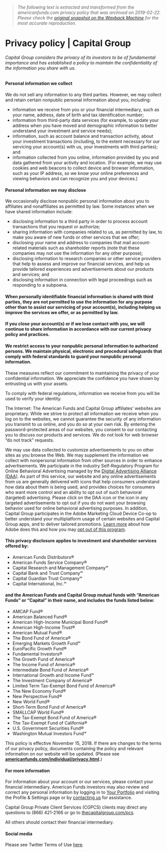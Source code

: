 > *The following text is extracted and transformed from the americanfunds.com privacy policy that was archived on 2019-02-22. Please check the [original snapshot on the Wayback Machine](https://web.archive.org/web/20190222054139id_/https%3A//www.americanfunds.com/content/sites/entry-page/privacy-policy.html) for the most accurate reproduction.*

# Privacy policy | Capital Group

###### Capital Group considers the privacy of its investors to be of fundamental importance and has established a policy to maintain the confidentiality of the information you share with us.

#### Personal information we collect

We do not sell any information to any third parties. However, we may collect and retain certain nonpublic personal information about you, including:

  * information we receive from you or your financial intermediary, such as your name, address, date of birth and tax identification number;
  * information from third-party data services (for example, to update your address when you have moved and demographic information to better understand your investment and service needs);
  * information, such as account balance and transaction activity, about your investment transactions (including, to the extent necessary for our servicing your account(s) with us, your investments with third parties); and
  * information collected from you online, information provided by you and data gathered from your activity and location. (For example, we may use cookies and web beacons to collect device and browser information, such as your IP address, so we know your online preferences and viewing behaviors and can recognize you and your devices.)



#### Personal information we may disclose

We occasionally disclose nonpublic personal information about you to affiliates and nonaffiliates as permitted by law. Some instances when we have shared information include:

  * disclosing information to a third party in order to process account transactions that you request or authorize;
  * sharing information with companies related to us, as permitted by law, to make you aware of new funds or other services that we offer;
  * disclosing your name and address to companies that mail account-related materials such as shareholder reports (note that these companies may not use the information for any other purpose);
  * disclosing information to research companies or other service providers that help to assess and improve our financial services, and help us provide tailored experiences and advertisements about our products and services; and
  * disclosing information in connection with legal proceedings such as responding to a subpoena.



#### When personally identifiable financial information is shared with third parties, they are not permitted to use the information for any purpose other than to assist our servicing of your account(s), including helping us improve the services we offer, or as permitted by law.

#### If you close your account(s) or if we lose contact with you, we will continue to share information in accordance with our current privacy policy and practices.

#### We restrict access to your nonpublic personal information to authorized persons. We maintain physical, electronic and procedural safeguards that comply with federal standards to guard your nonpublic personal information.

These measures reflect our commitment to maintaining the privacy of your confidential information. We appreciate the confidence you have shown by entrusting us with your assets.

To comply with federal regulations, information we receive from you will be used to verify your identity.

The Internet: The American Funds and Capital Group affiliates’ websites are proprietary. While we strive to protect all information we receive when you log on to the websites, we cannot guarantee the security of any information you transmit to us online, and you do so at your own risk. By entering the password-protected areas of our websites, you consent to our contacting you to discuss our products and services. We do not look for web browser “do not track” requests.

We may use data collected to customize advertisements to you on other sites as you browse the Web. We may supplement the information we collect with nonpersonal information from other sources in order to enhance advertisements. We participate in the industry Self-Regulatory Program for Online Behavioral Advertising managed by the [Digital Advertising Alliance (DAA)](http://www.aboutads.info/). As part of this service, our website and any online advertisements from us are generally delivered with icons that help consumers understand how data about them is being used, and provides choices for consumers who want more control and an ability to opt out of such behavioral (targeted) advertising. Please click on the DAA icon or the icon in any targeted advertisements to opt out if you do not want your browsing behavior used for online behavioral advertising purposes. In addition, Capital Group participates in the Adobe Marketing Cloud Device Co-op to better understand your multiplatform usage of certain websites and Capital Group apps, and to deliver tailored promotions. [Learn more](https://cross-device-privacy.adobe.com/) about how Adobe does this and how you may [opt out of this program](https://cross-device-privacy.adobe.com/).

#### This privacy disclosure applies to investment and shareholder services offered by:

  * American Funds Distributors®
  * American Funds Service Company®
  * Capital Research and Management Company℠
  * Capital Bank and Trust Company℠
  * Capital Guardian Trust Company℠
  * Capital International, Inc.℠  




#### and the American Funds and Capital Group mutual funds with “American Funds” or “Capital” in their name, and includes the funds listed below:

  * AMCAP Fund®
  * American Balanced Fund®
  * American High-Income Municipal Bond Fund®
  * American High-Income Trust®
  * American Mutual Fund®
  * The Bond Fund of America®
  * Emerging Markets Growth Fund℠
  * EuroPacific Growth Fund®
  * Fundamental Investors®
  * The Growth Fund of America®
  * The Income Fund of America®
  * Intermediate Bond Fund of America®
  * International Growth and Income Fund℠
  * The Investment Company of America®
  * Limited Term Tax-Exempt Bond Fund of America®
  * The New Economy Fund®
  * New Perspective Fund®
  * New World Fund®
  * Short-Term Bond Fund of America®
  * SMALLCAP World Fund®
  * The Tax-Exempt Bond Fund of America®
  * The Tax-Exempt Fund of California®
  * U.S. Government Securities Fund®
  * Washington Mutual Investors Fund℠



This policy is effective November 15, 2018. If there are changes to the terms of our privacy policy, documents containing the policy and relevant information on our website will be updated. (Please see **[americanfunds.com/individual/privacy.html](https://web.archive.org/individual/privacy.html).**)

#### For more information

For information about your account or our services, please contact your financial intermediary. American Funds investors may also review and correct any personal information by logging in to [Your Portfolio](https://www.americanfunds.com/individual/accounts/login.htm) and visiting the Profile & Settings page or by [contacting us](https://web.archive.org/individual/service-and-support/contact-us.html) for assistance.

Capital Group Private Client Services (CGPCS) clients may direct any questions to (866) 421-2166 or go to [thecapitalgroup.com/pcs](https://www.thecapitalgroup.com/pcs).

All others should contact their financial intermediary.

#### Social media

Please see Twitter Terms of Use [here](https://web.archive.org/content/sites/american-funds/redirects/twitter.html).
